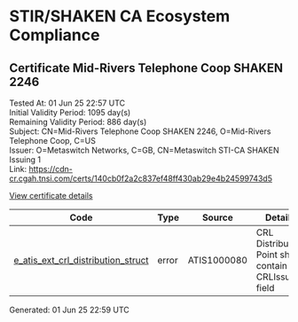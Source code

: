 # STIR/SHAKEN CA Ecosystem Compliance

## Certificate Mid-Rivers Telephone Coop SHAKEN 2246

Tested At: 01 Jun 25 22:57 UTC\
Initial Validity Period: 1095 day(s)\
Remaining Validity Period: 886 day(s)\
Subject: CN=Mid-Rivers Telephone Coop SHAKEN 2246, O=Mid-Rivers Telephone Coop, C=US\
Issuer: O=Metaswitch Networks, C=GB, CN=Metaswitch STI-CA SHAKEN Issuing 1\
Link: https://cdn-cr.cgah.tnsi.com/certs/140cb0f2a2c837ef48ff430ab29e4b24599743d5

[View certificate details](https://x509.io/?cert=MIIClDCCAjmgAwIBAgIQV1PrI%2Bb0NttxPu04stvmHTAKBggqhkjOPQQDAjBYMSswKQYDVQQDDCJNZXRhc3dpdGNoIFNUSS1DQSBTSEFLRU4gSXNzdWluZyAxMQswCQYDVQQGEwJHQjEcMBoGA1UECgwTTWV0YXN3aXRjaCBOZXR3b3JrczAeFw0yNDExMDQxMTM3MTdaFw0yNzExMDQxMTM3MTdaMGExCzAJBgNVBAYTAlVTMSIwIAYDVQQKDBlNaWQtUml2ZXJzIFRlbGVwaG9uZSBDb29wMS4wLAYDVQQDDCVNaWQtUml2ZXJzIFRlbGVwaG9uZSBDb29wIFNIQUtFTiAyMjQ2MFkwEwYHKoZIzj0CAQYIKoZIzj0DAQcDQgAErHUpOrwEUSaSkakwPkM9BwgqNf5Fj8yc27lPyMX7GIReVKFxvJsBMyXofwSKnf7kx96pDzuzHPVgIxTMOm0ibqOB2zCB2DAMBgNVHRMBAf8EAjAAMA4GA1UdDwEB%2FwQEAwIHgDAWBggrBgEFBQcBGgQKMAigBhYEMjI0NjBHBgNVHR8EQDA%2BMDygOqA4hjZodHRwczovL2F1dGhlbnRpY2F0ZS1hcGkuaWNvbmVjdGl2LmNvbS9kb3dubG9hZC92MS9jcmwwFwYDVR0gBBAwDjAMBgpghkgBhv8JAQEEMB0GA1UdDgQWBBRN9jouPdGnxEt%2FwOG1ES5mFtU6IDAfBgNVHSMEGDAWgBTNHqcAEBDaMh1pGjnV0kYLLDyH1jAKBggqhkjOPQQDAgNJADBGAiEA4ZYGqJDwU171Yg8dx9dpS2IA6tdEVGh8wnUqriXVRqECIQC7lhmYcyYvQudozNpKMqfuFESZ4B8PHxXXKqo46P5OWg%3D%3D)

| Code | Type | Source | Details |
|------|------|--------|---------|
| [e_atis_ext_crl_distribution_struct](../../ISSUES/e_atis_ext_crl_distribution_struct/README.md) | error | ATIS1000080 | CRL Distribution Point shall contain a CRLIssuer field |


Generated: 01 Jun 25 22:59 UTC